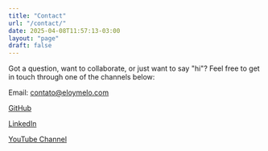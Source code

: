 ```yaml
---
title: "Contact"
url: "/contact/"
date: 2025-04-08T11:57:13-03:00
layout: "page"
draft: false
---
```


Got a question, want to collaborate, or just want to say "hi"? Feel free to get in touch through one of the channels below:

Email: [contato@eloymelo.com](mailto:contact@eloymelo.com)

[GitHub](https://github.com/eloymelo)

[LinkedIn](https://www.linkedin.com/in/eloymelo/)

[YouTube Channel](https://www.youtube.com/@eloymelo)